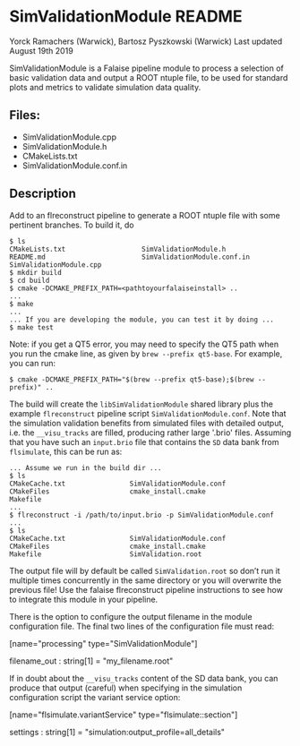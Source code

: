 # SimValidationModule README

Yorck Ramachers (Warwick), Bartosz Pyszkowski (Warwick)
Last updated August 19th 2019

SimValidationModule is a Falaise pipeline module to process a selection of basic validation data and output a ROOT ntuple file, to be used for standard plots and metrics to validate simulation data quality.  

## Files:

- SimValidationModule.cpp
- SimValidationModule.h
- CMakeLists.txt
- SimValidationModule.conf.in


## Description

Add to an flreconstruct pipeline to generate a ROOT ntuple file with some pertinent branches. To build it, do

``` console
$ ls
CMakeLists.txt                   SimValidationModule.h
README.md                        SimValidationModule.conf.in
SimValidationModule.cpp
$ mkdir build
$ cd build
$ cmake -DCMAKE_PREFIX_PATH=<pathtoyourfalaiseinstall> ..
...
$ make
...
... If you are developing the module, you can test it by doing ...
$ make test
```

Note: if you get a QT5 error, you may need to specify the QT5 path when you run the cmake line, as given by `brew --prefix qt5-base`. For example, you can run:
``` console
$ cmake -DCMAKE_PREFIX_PATH="$(brew --prefix qt5-base);$(brew --prefix)" ..
``` 

The build will create the `libSimValidationModule` shared library plus the example `flreconstruct` pipeline
script `SimValidationModule.conf`. Note that the simulation validation benefits from simulated files with detailed output, i.e. 
the `__visu_tracks` are filled, producing rather large '.brio' files. Assuming that you have such an `input.brio` file that contains
the `SD` data bank from `flsimulate`, this can be run as:

``` console
... Assume we run in the build dir ...
$ ls
CMakeCache.txt                SimValidationModule.conf
CMakeFiles                    cmake_install.cmake
Makefile
...
$ flreconstruct -i /path/to/input.brio -p SimValidationModule.conf
...
$ ls
CMakeCache.txt                SimValidationModule.conf
CMakeFiles                    cmake_install.cmake
Makefile                      SimValidation.root
```

The output file will by default be called `SimValidation.root` so don’t run it multiple times concurrently in the same directory
or you will overwrite the previous file! Use the falaise flreconstruct pipeline instructions to see how to integrate this module in your pipeline.

There is the option to configure the output filename in the module configuration file.
The final two lines of the configuration file must read:

[name="processing" type="SimValidationModule"]

filename_out : string[1] = "my_filename.root"

If in doubt about the `__visu_tracks` content of the SD data bank, you can produce that output (careful) when specifying in the simulation configuration script the variant service option:

[name="flsimulate.variantService" type="flsimulate::section"]

settings : string[1] = "simulation:output_profile=all_details"
